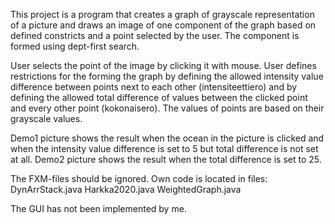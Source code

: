 This project is a program that creates a graph of grayscale representation of a picture and draws an image of one component of the graph based on defined constricts and a point selected by the user. The component is formed using dept-first search.

User selects the point of the image by clicking it with mouse. User defines restrictions for the forming the graph by defining the allowed intensity value difference between points next to each other (intensiteettiero) and by defining the allowed total difference of values between the clicked point and every other point (kokonaisero). The values of points are based on their grayscale values. 

Demo1 picture shows the result when the ocean in the picture is clicked and when the intensity value difference is set to 5 but total difference is not set at all. Demo2 picture shows the result when the total difference is set to 25.  

The FXM-files should be ignored. Own code is located in files:
DynArrStack.java
Harkka2020.java
WeightedGraph.java

The GUI has not been implemented by me. 
